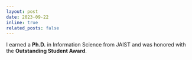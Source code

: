 ```yaml
---
layout: post
date: 2023-09-22
inline: true
related_posts: false
---
```


I earned a **Ph.D.** in Information Science from JAIST and was honored with the **Outstanding Student Award**.